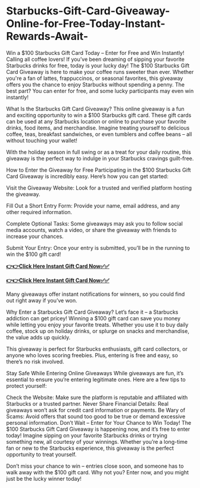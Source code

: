 # Starbucks-Gift-Card-Giveaway-Online-for-Free-Today-Instant-Rewards-Await-

Win a $100 Starbucks Gift Card Today – Enter for Free and Win Instantly!
Calling all coffee lovers! If you’ve been dreaming of sipping your favorite Starbucks drinks for free, today is your lucky day! The $100 Starbucks Gift Card Giveaway is here to make your coffee runs sweeter than ever. Whether you're a fan of lattes, frappuccinos, or seasonal favorites, this giveaway offers you the chance to enjoy Starbucks without spending a penny. The best part? You can enter for free, and some lucky participants may even win instantly!

What Is the Starbucks Gift Card Giveaway?
This online giveaway is a fun and exciting opportunity to win a $100 Starbucks gift card. These gift cards can be used at any Starbucks location or online to purchase your favorite drinks, food items, and merchandise. Imagine treating yourself to delicious coffee, teas, breakfast sandwiches, or even tumblers and coffee beans – all without touching your wallet!

With the holiday season in full swing or as a treat for your daily routine, this giveaway is the perfect way to indulge in your Starbucks cravings guilt-free.

How to Enter the Giveaway for Free
Participating in the $100 Starbucks Gift Card Giveaway is incredibly easy. Here’s how you can get started:

Visit the Giveaway Website: Look for a trusted and verified platform hosting the giveaway.

Fill Out a Short Entry Form: Provide your name, email address, and any other required information.

Complete Optional Tasks: Some giveaways may ask you to follow social media accounts, watch a video, or share the giveaway with friends to increase your chances.

Submit Your Entry: Once your entry is submitted, you’ll be in the running to win the $100 gift card!


[**👉👉Click Here Instant Gift Card Now✅✅**](https://free-gift-card.raj-solution.com/958f890)


[**👉👉Click Here Instant Gift Card Now✅✅**](https://free-gift-card.raj-solution.com/958f890)


Many giveaways offer instant notifications for winners, so you could find out right away if you’ve won.

Why Enter a Starbucks Gift Card Giveaway?
Let’s face it – a Starbucks addiction can get pricey! Winning a $100 gift card can save you money while letting you enjoy your favorite treats. Whether you use it to buy daily coffee, stock up on holiday drinks, or splurge on snacks and merchandise, the value adds up quickly.

This giveaway is perfect for Starbucks enthusiasts, gift card collectors, or anyone who loves scoring freebies. Plus, entering is free and easy, so there’s no risk involved.

Stay Safe While Entering Online Giveaways
While giveaways are fun, it’s essential to ensure you’re entering legitimate ones. Here are a few tips to protect yourself:

Check the Website: Make sure the platform is reputable and affiliated with Starbucks or a trusted partner.
Never Share Financial Details: Real giveaways won’t ask for credit card information or payments.
Be Wary of Scams: Avoid offers that sound too good to be true or demand excessive personal information.
Don’t Wait – Enter for Your Chance to Win Today!
The $100 Starbucks Gift Card Giveaway is happening now, and it’s free to enter today! Imagine sipping on your favorite Starbucks drinks or trying something new, all courtesy of your winnings. Whether you’re a long-time fan or new to the Starbucks experience, this giveaway is the perfect opportunity to treat yourself.

Don’t miss your chance to win – entries close soon, and someone has to walk away with the $100 gift card. Why not you? Enter now, and you might just be the lucky winner today!
